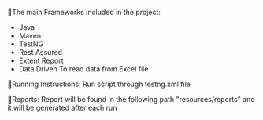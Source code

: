 💢The main Frameworks included in the project:
- Java
- Maven
- TestNG
- Rest Assured
- Extent Report
- Data Driven To read data from Excel file

💢Running Instructions:
Run script through testng.xml file

💢Reports:
Report will be found in the following path "resources/reports" and it will be generated after each run
